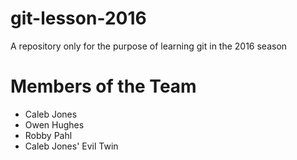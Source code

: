 # git-lesson-2016
A repository only for the purpose of learning git in the 2016 season

# Members of the Team
- Caleb Jones
- Owen Hughes
- Robby Pahl
- Caleb Jones' Evil Twin
